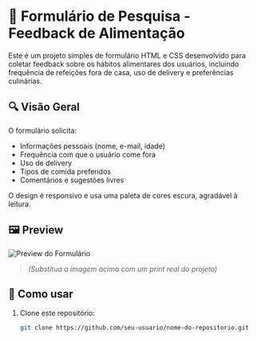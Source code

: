 # 📝 Formulário de Pesquisa - Feedback de Alimentação

Este é um projeto simples de formulário HTML e CSS desenvolvido para coletar feedback sobre os hábitos alimentares dos usuários, incluindo frequência de refeições fora de casa, uso de delivery e preferências culinárias.

## 🔍 Visão Geral

O formulário solicita:
- Informações pessoais (nome, e-mail, idade)
- Frequência com que o usuário come fora
- Uso de delivery
- Tipos de comida preferidos
- Comentários e sugestões livres

O design é responsivo e usa uma paleta de cores escura, agradável à leitura.

## 🖼️ Preview

![Preview do Formulário](https://via.placeholder.com/600x400.png?text=Formul%C3%A1rio+de+Pesquisa)  
> *(Substitua a imagem acima com um print real do projeto)*

## 🚀 Como usar

1. Clone este repositório:
   ```bash
   git clone https://github.com/seu-usuario/nome-do-repositorio.git
